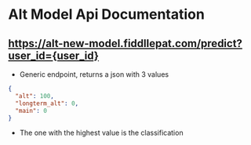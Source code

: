 # Alt Model Api Documentation

## https://alt-new-model.fiddllepat.com/predict?user_id={user_id}
- Generic endpoint, returns a json with 3 values
```json
{
  "alt": 100,
  "longterm_alt": 0,
  "main": 0
}
```
- The one with the highest value is the classification
